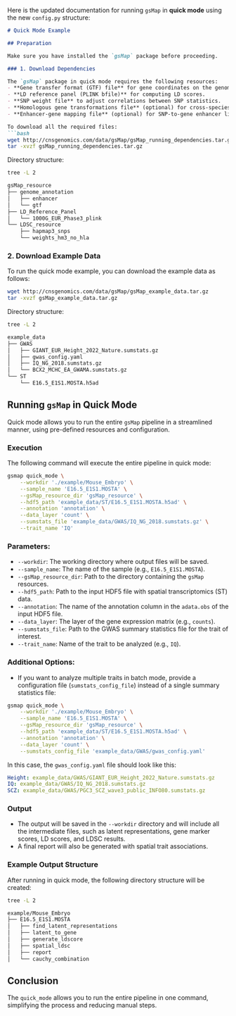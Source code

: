 Here is the updated documentation for running `gsMap` in **quick mode** using the new `config.py` structure:

```markdown
# Quick Mode Example

## Preparation

Make sure you have installed the `gsMap` package before proceeding.

### 1. Download Dependencies

The `gsMap` package in quick mode requires the following resources:
- **Gene transfer format (GTF) file** for gene coordinates on the genome.
- **LD reference panel (PLINK bfile)** for computing LD scores.
- **SNP weight file** to adjust correlations between SNP statistics.
- **Homologous gene transformations file** (optional) for cross-species mapping.
- **Enhancer-gene mapping file** (optional) for SNP-to-gene enhancer linkages.

To download all the required files:
```bash
wget http://cnsgenomics.com/data/gsMap/gsMap_running_dependencies.tar.gz
tar -xvzf gsMap_running_dependencies.tar.gz
```

Directory structure:
```bash
tree -L 2

gsMap_resource
├── genome_annotation
│   ├── enhancer
│   └── gtf
├── LD_Reference_Panel
│   └── 1000G_EUR_Phase3_plink
└── LDSC_resource
    ├── hapmap3_snps
    └── weights_hm3_no_hla
```

### 2. Download Example Data

To run the quick mode example, you can download the example data as follows:

```bash
wget http://cnsgenomics.com/data/gsMap/gsMap_example_data.tar.gz
tar -xvzf gsMap_example_data.tar.gz
```

Directory structure:
```bash
tree -L 2

example_data
├── GWAS
│   ├── GIANT_EUR_Height_2022_Nature.sumstats.gz
│   ├── gwas_config.yaml
│   ├── IQ_NG_2018.sumstats.gz
│   └── BCX2_MCHC_EA_GWAMA.sumstats.gz
└── ST
    └── E16.5_E1S1.MOSTA.h5ad
```

## Running `gsMap` in Quick Mode

Quick mode allows you to run the entire `gsMap` pipeline in a streamlined manner, using pre-defined resources and configuration.

### Execution

The following command will execute the entire pipeline in quick mode:

```bash
gsmap quick_mode \
    --workdir './example/Mouse_Embryo' \
    --sample_name 'E16.5_E1S1.MOSTA' \
    --gsMap_resource_dir 'gsMap_resource' \
    --hdf5_path 'example_data/ST/E16.5_E1S1.MOSTA.h5ad' \
    --annotation 'annotation' \
    --data_layer 'count' \
    --sumstats_file 'example_data/GWAS/IQ_NG_2018.sumstats.gz' \
    --trait_name 'IQ'
```

### Parameters:

- `--workdir`: The working directory where output files will be saved.
- `--sample_name`: The name of the sample (e.g., `E16.5_E1S1.MOSTA`).
- `--gsMap_resource_dir`: Path to the directory containing the `gsMap` resources.
- `--hdf5_path`: Path to the input HDF5 file with spatial transcriptomics (ST) data.
- `--annotation`: The name of the annotation column in the `adata.obs` of the input HDF5 file.
- `--data_layer`: The layer of the gene expression matrix (e.g., `counts`).
- `--sumstats_file`: Path to the GWAS summary statistics file for the trait of interest.
- `--trait_name`: Name of the trait to be analyzed (e.g., `IQ`).

### Additional Options:

- If you want to analyze multiple traits in batch mode, provide a configuration file (`sumstats_config_file`) instead of a single summary statistics file:

```bash
gsmap quick_mode \
    --workdir './example/Mouse_Embryo' \
    --sample_name 'E16.5_E1S1.MOSTA' \
    --gsMap_resource_dir 'gsMap_resource' \
    --hdf5_path 'example_data/ST/E16.5_E1S1.MOSTA.h5ad' \
    --annotation 'annotation' \
    --data_layer 'count' \
    --sumstats_config_file 'example_data/GWAS/gwas_config.yaml'
```

In this case, the `gwas_config.yaml` file should look like this:

```yaml
Height: example_data/GWAS/GIANT_EUR_Height_2022_Nature.sumstats.gz
IQ: example_data/GWAS/IQ_NG_2018.sumstats.gz
SCZ: example_data/GWAS/PGC3_SCZ_wave3_public_INFO80.sumstats.gz
```

### Output

- The output will be saved in the `--workdir` directory and will include all the intermediate files, such as latent representations, gene marker scores, LD scores, and LDSC results.
- A final report will also be generated with spatial trait associations.

### Example Output Structure

After running in quick mode, the following directory structure will be created:

```bash
tree -L 2

example/Mouse_Embryo
├── E16.5_E1S1.MOSTA
│   ├── find_latent_representations
│   ├── latent_to_gene
│   ├── generate_ldscore
│   ├── spatial_ldsc
│   ├── report
│   └── cauchy_combination
```

## Conclusion

The `quick_mode` allows you to run the entire pipeline in one command, simplifying the process and reducing manual steps.
